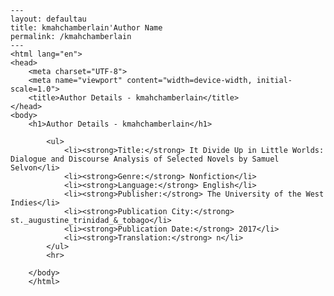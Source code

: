 
    ---
    layout: defaultau
    title: kmahchamberlain'Author Name 
    permalink: /kmahchamberlain
    ---
    <html lang="en">
    <head>
        <meta charset="UTF-8">
        <meta name="viewport" content="width=device-width, initial-scale=1.0">
        <title>Author Details - kmahchamberlain</title>
    </head>
    <body>
        <h1>Author Details - kmahchamberlain</h1>
        
            <ul>
                <li><strong>Title:</strong> It Divide Up in Little Worlds: Dialogue and Discourse Analysis of Selected Novels by Samuel Selvon</li>
                <li><strong>Genre:</strong> Nonfiction</li>
                <li><strong>Language:</strong> English</li>
                <li><strong>Publisher:</strong> The University of the West Indies</li>
                <li><strong>Publication City:</strong> st._augustine_trinidad_&_tobago</li>
                <li><strong>Publication Date:</strong> 2017</li>
                <li><strong>Translation:</strong> n</li>
            </ul>
            <hr>
            
        </body>
        </html>
        